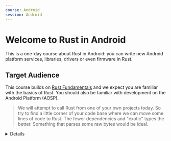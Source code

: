 ```yaml
---
course: Android
session: Android
---
```


# Welcome to Rust in Android

This is a one-day course about Rust in Android: you can write new Android
platform services, libraries, drivers or even firmware in Rust.

## Target Audience

This course builds on [Rust Fundamentals](welcome-day-1.md) and we expect you
are familiar with the basics of Rust. You should also be familiar with
development on the Android Platform (AOSP).

> We will attempt to call Rust from one of your own projects today. So try to
> find a little corner of your code base where we can move some lines of code to
> Rust. The fewer dependencies and "exotic" types the better. Something that
> parses some raw bytes would be ideal.

<details>

The speaker may mention any of the following given the increased use of Rust in
Android:

- Service example:
  [DNS over HTTP](https://security.googleblog.com/2022/07/dns-over-http3-in-android.html)

- Libraries:
  [Rutabaga Virtual Graphics Interface](https://crosvm.dev/book/appendix/rutabaga_gfx.html)

- Kernel Drivers:
  [Binder](https://lore.kernel.org/rust-for-linux/20231101-rust-binder-v1-0-08ba9197f637@google.com/)

- Firmware:
  [pKVM firmware](https://security.googleblog.com/2023/10/bare-metal-rust-in-android.html)

</details>
